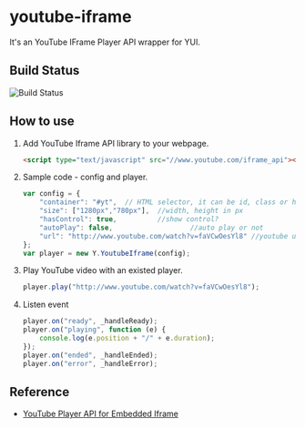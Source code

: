 youtube-iframe
==============


It's an YouTube IFrame Player API wrapper for YUI.

## Build Status

![Build Status](https://api.travis-ci.org/josephj/youtube-iframe.png?branch=master)

## How to use

1. Add YouTube Iframe API library to your webpage.

    ```html
    <script type="text/javascript" src="//www.youtube.com/iframe_api"></script>
    ````
1. Sample code - config and player.

    ```javascript
    var config = {
        "container": "#yt",  // HTML selector, it can be id, class or html tag name (like body)
        "size": ["1280px","780px"],  //width, height in px
        "hasControl": true,          //show control?
        "autoPlay": false,                   //auto play or not
        "url": "http://www.youtube.com/watch?v=faVCwOesYl8" //youtube url
    };
    var player = new Y.YoutubeIframe(config);
    ```
1. Play YouTube video with an existed player.

    ```javascript
    player.play("http://www.youtube.com/watch?v=faVCwOesYl8");
    ```
1. Listen event

    ```javascript
    player.on("ready", _handleReady);
    player.on("playing", function (e) {
        console.log(e.position + "/" + e.duration);
    });
    player.on("ended", _handleEnded);
    player.on("error", _handleError);
    ```

## Reference

* [YouTube Player API for Embedded Iframe](https://developers.google.com/youtube/iframe_api_reference)
